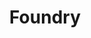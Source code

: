 ---
layout: firm_page
title: "Foundry"
id: "foundry.vc"
permalink: "/foundryfoundry.vc/"
website: "https://foundry.vc"
offices: "San Francisco (United States), Boston (United States), Cambridge (United States), Palo Alto (United States), New York (United States), Denver (United States), Boulder (United States)"
investment_stages: "Pre-Seed, Seed, Series A"
portfolio_companies: "Whoop, Havenly, Spekit, JumpCloud, StackHawk, Resolute Ventures, Founder Collective, HiHello, Pantheon, SeatGeek, Matchstick Ventures, Costanoa Ventures, Ferrum Health, Gigpro"
portfolio_link: "https://foundry.vc/portfolio"
investment_markets: "Fintech, Edtech, SaaS, Healthtech, Enterprise IT, Consumer Tech"
founded_year: "2007"
description: "Foundry is a venture capital firm with a symbiotic network that propels innovation. They invest in startups and venture funds, emphasizing long-term thinking and a \"give first\" philosophy. Their network fosters reciprocity and trust to champion entrepreneurship and innovation."
linkedin: "https://www.linkedin.com/company/foundry-vc/"
twitter: "https://twitter.com/FoundryVC"
instagram: ""
team_page: "https://foundry.vc/team/"
investor_type: "Venture Capital"
crunchbase: ""
pitchbook: "https://pitchbook.com/profiles/investor/42240-79"

# SEO Optimization
meta_title: "Foundry - VC Firm - projectstartups.com"
meta_description: "Foundry, Foundry is a venture capital firm with a symbiotic network that propels innovation. They invest in startups and venture funds, emphasizing long-term t..."
meta_keywords: "Foundry, Fintech, Edtech, SaaS, Healthtech, Enterprise IT, Consumer Tech, VC firm, venture capital, startup investor, projectstartups.com"
canonical_url: "https://vc.projectstartups.com/foundryfoundry.vc/"
---